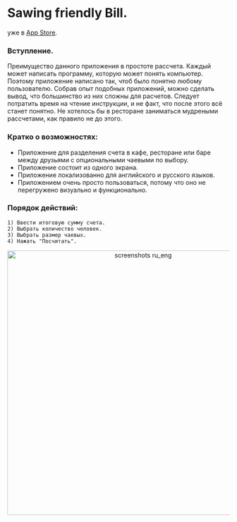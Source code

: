 # Sawing friendly Bill.
уже в [App Store](https://apps.apple.com/ru/app/sawing-friendly-bill/id6444155873).
### Вступление.
Преимущество данного приложения в простоте рассчета. Каждый может написать программу, которую может понять компьютер. Поэтому  приложение написано так,                 чтоб было понятно любому пользователю. Собрав опыт подобных приложений, можно сделать вывод, что большинство из них сложны для расчетов. Следует потратить время на чтение инструкции, и не факт, что после этого всё станет понятно. Не хотелось бы в ресторане заниматься мудреными рассчетами, как правило не до этого. 

### Кратко о возможностях:
- Приложение для разделения счета в кафе, ресторане или баре между друзьями с опциональными чаевыми по выбору.
- Приложение состоит из одного экрана.
- Приложение локализованно для английского и русского языков.
- Приложением очень просто пользоваться, потому что оно не перегружено визуально и функционально.

### Порядок действий:
    1) Ввести итоговую сумму счета.
    2) Выбрать количество человек.
    3) Выбрать размер чаевых.
    4) Нажать "Посчитать".

<p align="center">
<img src="https://github.com/iamalexmih/SplitCheck/blob/main/Screenshot/screenshots%20ru_eng.png" 
alt="screenshots ru_eng" width="600" />
</p>
